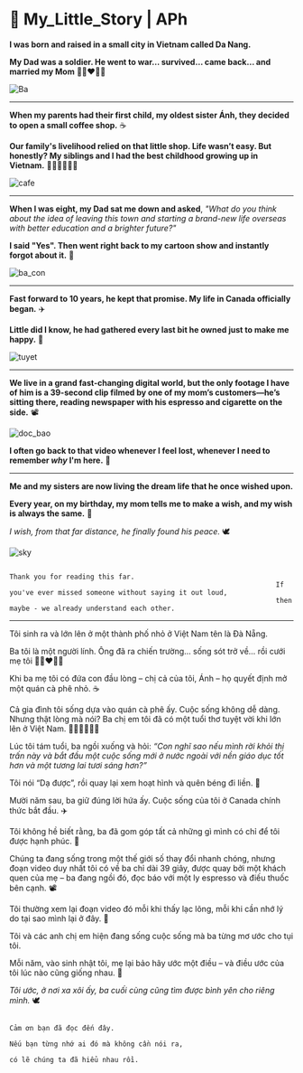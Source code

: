 # 📝 My_Little_Story | APh
                     
**I was born and raised in a small city in Vietnam called Da Nang.**

**My Dad was a soldier. He went to war… survived… came back… and married my Mom** 🧑🏽‍❤️‍👩🏻

![Ba](https://github.com/user-attachments/assets/062a85ba-a90a-4ee6-9dc8-c71de9a5d7df)

---
**When my parents had their first child, my oldest sister Ánh, they decided to open a small coffee shop.** ☕

**Our family's livelihood relied on that little shop. Life wasn’t easy. But honestly? My siblings and I
had the best childhood growing up in Vietnam.** 👧🏻👧🏻👧🏻

![cafe](https://github.com/user-attachments/assets/305aa3e8-d80c-4b87-9909-b0b7ce37cea4)

---
**When I was eight, my Dad sat me down and asked**, *"What do you think about the idea of leaving this town and starting a brand-new life overseas with better education and a brighter future?"*

**I said "Yes".
Then went right back to my cartoon show and instantly forgot about it.** 🍃

![ba_con](https://github.com/user-attachments/assets/37100774-0499-4a2a-a371-9d0ca5038ce7)

---
**Fast forward to 10 years, he kept that promise. My life in Canada officially began.** ✈️

**Little did I know, he had gathered every last bit he owned just to make me happy.** 💟

![tuyet](https://github.com/user-attachments/assets/cd4e9acc-02f3-405d-8a49-0081903741c4)


---
**We live in a grand fast-changing digital world, but the only footage I have of him is a 39-second clip filmed by one of my mom’s customers—he’s sitting there, reading newspaper with his espresso and cigarette on the side.** 📽️ 

 ![doc_bao](https://github.com/user-attachments/assets/444dcc9d-44c7-4fa2-ab14-03ae521e2bdd)

**I often go back to that video whenever I feel lost, whenever I need to remember *why* I'm here.** 💭



---
**Me and my sisters are now living the dream life that he once wished upon.**

**Every year, on my birthday, my mom tells me to make a wish, and my wish is always the same.** 🌠 

*I wish, from that far distance, he finally found his peace.* 🕊️ 

![sky](https://github.com/user-attachments/assets/d4e67618-8f4c-48bf-b7c2-d1490b4850ef)

                                                                      Thank you for reading this far. 
                                                                      If you've ever missed someone without saying it out loud, 
                                                                      then maybe - we already understand each other.

---
Tôi sinh ra và lớn lên ở một thành phố nhỏ ở Việt Nam tên là Đà Nẵng.

Ba tôi là một người lính. Ông đã ra chiến trường… sống sót trở về… rồi cưới mẹ tôi 🧑🏽‍❤️‍👩🏻

Khi ba mẹ tôi có đứa con đầu lòng – chị cả của tôi, Ánh – họ quyết định mở một quán cà phê nhỏ. ☕

Cả gia đình tôi sống dựa vào quán cà phê ấy. Cuộc sống không dễ dàng. Nhưng thật lòng mà nói? Ba chị em tôi đã có một tuổi thơ tuyệt vời khi lớn lên ở Việt Nam. 👧🏻👧🏻👧🏻

Lúc tôi tám tuổi, ba ngồi xuống và hỏi: *“Con nghĩ sao nếu mình rời khỏi thị trấn này và bắt đầu một cuộc sống mới ở nước ngoài với nền giáo dục tốt hơn và một tương lai tươi sáng hơn?”*

Tôi nói “Dạ được”, rồi quay lại xem hoạt hình và quên béng đi liền. 🍃

Mười năm sau, ba giữ đúng lời hứa ấy. Cuộc sống của tôi ở Canada chính thức bắt đầu. ✈️

Tôi không hề biết rằng, ba đã gom góp tất cả những gì mình có chỉ để tôi được hạnh phúc. 💟

Chúng ta đang sống trong một thế giới số thay đổi nhanh chóng, nhưng đoạn video duy nhất tôi có về ba chỉ dài 39 giây, được quay bởi một khách quen của mẹ – ba đang ngồi đó, đọc báo với một ly espresso và điếu thuốc bên cạnh. 📽️

Tôi thường xem lại đoạn video đó mỗi khi thấy lạc lõng, mỗi khi cần nhớ lý do tại sao mình lại ở đây. 💭

Tôi và các anh chị em hiện đang sống cuộc sống mà ba từng mơ ước cho tụi tôi.

Mỗi năm, vào sinh nhật tôi, mẹ lại bảo hãy ước một điều – và điều ước của tôi lúc nào cũng giống nhau. 🌠

*Tôi ước, ở nơi xa xôi ấy, ba cuối cùng cũng tìm được bình yên cho riêng mình.* 🕊️

                                                                             Cảm ơn bạn đã đọc đến đây.
                                                                             Nếu bạn từng nhớ ai đó mà không cần nói ra, 
                                                                             có lẽ chúng ta đã hiểu nhau rồi.
